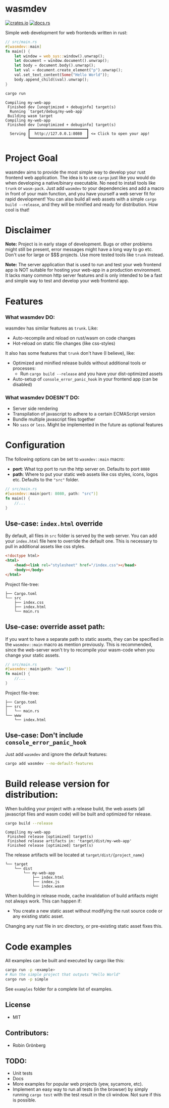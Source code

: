 # wasmdev

[![crates.io](https://img.shields.io/crates/v/wasmdev.svg)](https://crates.io/crates/wasmdev)
[![docs.rs](https://docs.rs/wasmdev/badge.svg)](https://docs.rs/wasmdev)

Simple web development for web frontends written in rust:

```rust
// src/main.rs
#[wasmdev::main]
fn main() {
    let window = web_sys::window().unwrap();
    let document = window.document().unwrap();
    let body = document.body().unwrap();
    let val = document.create_element("p").unwrap();
    val.set_text_content(Some("Hello World"));
    body.append_child(&val).unwrap();
}
```
```bash
cargo run
```
```log
Compiling my-web-app
 Finished dev [unoptimized + debuginfo] target(s)
  Running `target/debug/my-web-app`
 Building wasm target
Compiling my-web-app
 Finished dev [unoptimized + debuginfo] target(s)
          ┏━━━━━━━━━━━━━━━━━━━━━━━━━┓
  Serving ┃  http://127.0.0.1:8080  ┃ <= Click to open your app!
          ┗━━━━━━━━━━━━━━━━━━━━━━━━━┛
```

# Project Goal
wasmdev aims to provide the most simple way to develop your rust frontend web application. The idea is to use `cargo` just like you would do when developing a native/binary executable. No need to install tools like `trunk` or `wasm-pack`. Just add `wasmdev` to your dependencies and add a macro in front of your main function, and you have yourself a web server fit for rapid development! You can also build all web assets with a simple `cargo build --release`, and they will be minified and ready for distribution. How cool is that!

# Disclaimer
**Note:** Project is in early stage of development. Bugs or other problems might still be present, error messages might have a long way to go etc. Don't use for large or $$$ projects. Use more tested tools like `trunk` instead.

**Note:** The server application that is used to run and test your web frontend app is NOT suitable for hosting your web-app in a production environment. It lacks many common http server features and is only intended to be a fast and simple way to test and develop your web frontend app.

# Features
### What wasmdev **DO**:
wasmdev has similar features as `trunk`. Like:
* Auto-recompile and reload on rust/wasm on code changes
* Hot-reload on static file changes (like css-styles)

It also has some features that `trunk` don't have (I believe), like:
* Optimized and minified release builds without additional tools or processes:
    * Run `cargo build --release` and you have your dist-optimized assets
* Auto-setup of `console_error_panic_hook` in your frontend app (can be disabled)

### What wasmdev **DOESN'T DO**:
* Server side rendering
* Transpilation of javascript to adhere to a certain ECMAScript version
* Bundle multiple javascript files together
* No `sass` or `less`. Might be implemented in the future as optional features

# Configuration

The following options can be set to `wasmdev::main` macro:
* **port**: What tcp port to run the http server on. Defaults to port `8080`
* **path**: Where to put your static web assets like css styles, icons, logos etc. Defaults to the `"src"` folder.
```rust
// src/main.rs
#[wasmdev::main(port: 8080, path: "src")]
fn main() {
    //...
}
```

## Use-case: `index.html` override

By default, all files in `src` folder is served by the web server. You can add your `index.html` file here to override the default one. This is necessary to pull in additional assets like css styles.
```html
<!doctype html>
<html>
    <head><link rel="stylesheet" href="/index.css"></head>
    <body></body>
</html>
```
Project file-tree:
```
├── Cargo.toml
└── src
    ├── index.css
    ├── index.html
    └── main.rs
```
## Use-case: override asset path:
If you want to have a separate path to static assets, they can be specified in the `wasmdev::main` macro as mention previously. This is recommended, since the web-server won't try to recompile your wasm-code when you change your static assets.
```rust
// src/main.rs
#[wasmdev::main(path: "www")]
fn main() {
    //...
}
```
Project file-tree:
```
├── Cargo.toml
├── src
│   └── main.rs
└── www
    └── index.html
```

## Use-case: Don't include `console_error_panic_hook`
Just add `wasmdev` and ignore the default features:
```bash
cargo add wasmdev --no-default-features
```

# Build release version for distribution:

When building your project with a release build, the web assets (all javascript files and wasm code) will be built and optimized for release.
```bash
cargo build --release
```
```
Compiling my-web-app
 Finished release [optimized] target(s)
 Finished release artifacts in: 'target/dist/my-web-app'
 Finished release [optimized] target(s)
```
The release artifacts will be located at `target/dist/{project_name}`
```
└── target
    └── dist
        └── my-web-app
            ├── index.html
            ├── index.js
            └── index.wasm
```
When building in release mode, cache invalidation of build artifacts might not always work. This can happen if:
* You create a new static asset without modifying the rust source code or any existing static asset.

Changing any rust file in src directory, or pre-existing static asset fixes this. 

# Code examples

All examples can be built and executed by cargo like this:
```bash
cargo run -p <example>
# Run the simple project that outputs "Hello World"
cargo run -p simple
```
See `examples` folder for a complete list of examples.

## License
* MIT

## Contributors:
* Robin Grönberg

## TODO:

* Unit tests
* Docs
* More examples for popular web projects (yew, sycamore, etc).
* Implement an easy way to run all tests (in the browser) by simply running `cargo test` with the test result in the cli window. Not sure if this is possible.